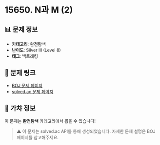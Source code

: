 # 15650. N과 M (2)

## 📊 문제 정보
- **카테고리**: 완전탐색
- **난이도**: Silver III (Level 8)
- **태그**: 백트래킹

## 🔗 문제 링크
- [BOJ 문제 페이지](https://www.acmicpc.net/problem/15650)
- [solved.ac 문제 페이지](https://solved.ac/problems/15650)

## 🎯 가챠 정보
이 문제는 **완전탐색** 카테고리에서 뽑을 수 있습니다!

> ⚠️ 이 문제는 solved.ac API를 통해 생성되었습니다. 
> 자세한 문제 설명은 BOJ 페이지를 참고해주세요.
